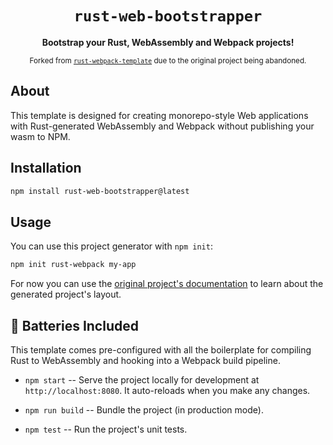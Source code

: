 <div align="center">

  <h1><code>rust-web-bootstrapper</code></h1>

<strong>Bootstrap your Rust, WebAssembly and Webpack projects!</strong>

<sub>Forked from <a href="https://github.com/rustwasm/rust-webpack-template"><code>rust-webpack-template</code></a> due to the original project being abandoned.</sub>

</div>

## About

This template is designed for creating monorepo-style Web applications with
Rust-generated WebAssembly and Webpack without publishing your wasm to NPM.

## Installation

```sh
npm install rust-web-bootstrapper@latest
```

## Usage

You can use this project generator with `npm init`:

```sh
npm init rust-webpack my-app
```

For now you can use the [original project's documentation]([https://rustwasm.github.io/docs/wasm-pack/tutorials/hybrid-applications-with-webpack/index.html]) to learn about the generated project's layout.

## 🔋 Batteries Included

This template comes pre-configured with all the boilerplate for compiling Rust
to WebAssembly and hooking into a Webpack build pipeline.

- `npm start` -- Serve the project locally for development at
  `http://localhost:8080`. It auto-reloads when you make any changes.

- `npm run build` -- Bundle the project (in production mode).

- `npm test` -- Run the project's unit tests.
